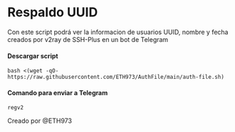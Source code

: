 # Respaldo UUID
Con este script podrá ver la informacion de usuarios UUID, nombre y fecha creados por v2ray de SSH-Plus en un bot de Telegram

#### Descargar script
```
bash <(wget -qO- https://raw.githubusercontent.com/ETH973/AuthFile/main/auth-file.sh)
```
#### Comando para enviar a Telegram
```
regv2
```

Creado por @ETH973
